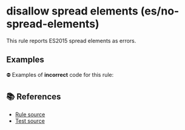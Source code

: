 # disallow spread elements (es/no-spread-elements)

This rule reports ES2015 spread elements as errors.

## Examples

⛔ Examples of **incorrect** code for this rule:

<eslint-playground type="bad" code="/*eslint es/no-spread-elements: error */
const a1 = [1, 2, ...array]
foo(...a, ...b)
" />

## 📚 References

- [Rule source](https://github.com/mysticatea/eslint-plugin-es/blob/v1.3.1/lib/rules/no-spread-elements.js)
- [Test source](https://github.com/mysticatea/eslint-plugin-es/blob/v1.3.1/tests/lib/rules/no-spread-elements.js)
